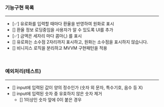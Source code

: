 ### 기능구현 목록

<hr>

- [✅] 유로화를 입력할 때마다 환율을 반영하여 원화로 표시
- [] 환율 정보 로딩중임을 사용자가 알 수 있도록 UI를 추가
- [✅] 금액은 세자리 마다 콤마(,) 를 표시
- [] 유로화는 소수점 2자리까지 표시하고, 원화는 소수점을 표시하지 않습니다.
- [] 비니지스 로직을 분리하고 MVVM 구현패턴을 적용

<br>

### 예외처리(테스트)

<hr>

- [] input에 입력된 값이 양의 정수인가 (숫자 외 문자, 특수기호, 음수 등 X)
- [] input에 입력된 숫자 중 유효하지 않은 숫자 제거
  - [] 1이상인 숫자 앞에 0이 붙은 경우

